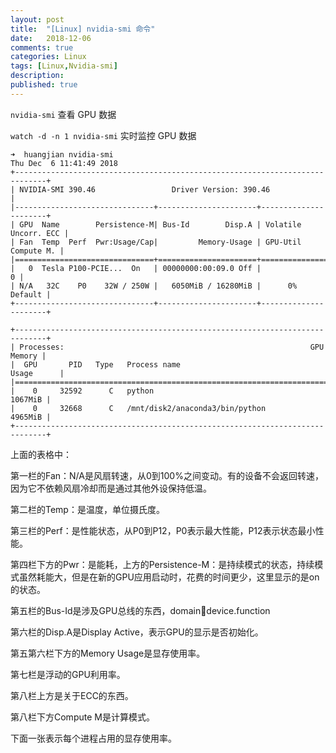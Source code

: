 ```yaml
---
layout: post
title:  "[Linux] nvidia-smi 命令"
date:   2018-12-06
comments: true
categories: Linux
tags: [Linux,Nvidia-smi]
description:
published: true
---
```


`nvidia-smi` 查看 GPU 数据

`watch -d -n 1 nvidia-smi` 实时监控 GPU 数据

```
➜  huangjian nvidia-smi
Thu Dec  6 11:41:49 2018
+-----------------------------------------------------------------------------+
| NVIDIA-SMI 390.46                 Driver Version: 390.46                    |
|-------------------------------+----------------------+----------------------+
| GPU  Name        Persistence-M| Bus-Id        Disp.A | Volatile Uncorr. ECC |
| Fan  Temp  Perf  Pwr:Usage/Cap|         Memory-Usage | GPU-Util  Compute M. |
|===============================+======================+======================|
|   0  Tesla P100-PCIE...  On   | 00000000:00:09.0 Off |                    0 |
| N/A   32C    P0    32W / 250W |   6050MiB / 16280MiB |      0%      Default |
+-------------------------------+----------------------+----------------------+

+-----------------------------------------------------------------------------+
| Processes:                                                       GPU Memory |
|  GPU       PID   Type   Process name                             Usage      |
|=============================================================================|
|    0     32592      C   python                                      1067MiB |
|    0     32668      C   /mnt/disk2/anaconda3/bin/python             4965MiB |
+-----------------------------------------------------------------------------+
```

上面的表格中： 

第一栏的Fan：N/A是风扇转速，从0到100%之间变动。有的设备不会返回转速，因为它不依赖风扇冷却而是通过其他外设保持低温。 

第二栏的Temp：是温度，单位摄氏度。 

第三栏的Perf：是性能状态，从P0到P12，P0表示最大性能，P12表示状态最小性能。 

第四栏下方的Pwr：是能耗，上方的Persistence-M：是持续模式的状态，持续模式虽然耗能大，但是在新的GPU应用启动时，花费的时间更少，这里显示的是on的状态。 

第五栏的Bus-Id是涉及GPU总线的东西，domain:bus:device.function 

第六栏的Disp.A是Display Active，表示GPU的显示是否初始化。 

第五第六栏下方的Memory Usage是显存使用率。 

第七栏是浮动的GPU利用率。 

第八栏上方是关于ECC的东西。 

第八栏下方Compute M是计算模式。 

下面一张表示每个进程占用的显存使用率。

